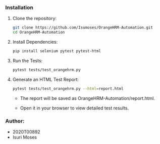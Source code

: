 ### Installation

1. Clone the repository:

   ```bash
   git clone https://github.com/Isumoses/OrangeHRM-Automation.git
   cd OrangeHRM-Automation
   ```

2. Install Dependencies:

   ```bash
   pip install selenium pytest pytest-html
   ```
3. Run the Tests:

   ```bash
   pytest tests/test_orangehrm.py
   ```

4. Generate an HTML Test Report:

   ```bash
   pytest tests/test_orangehrm.py --html=report.html
   ```
    - The report will be saved as OrangeHRM-Automation/report.html.

    - Open it in your browser to view detailed test results.

### Author:
- 2020T00892
- Isuri Moses 
